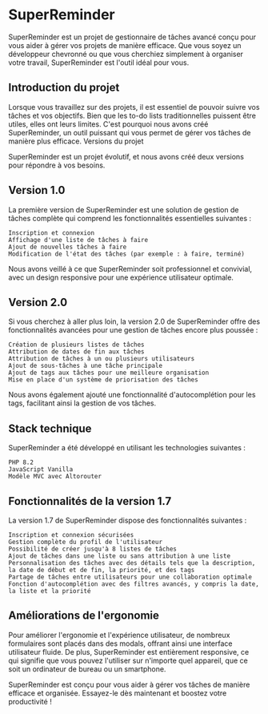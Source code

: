 # SuperReminder

SuperReminder est un projet de gestionnaire de tâches avancé conçu pour vous aider à gérer vos projets de manière efficace. Que vous soyez un développeur chevronné ou que vous cherchiez simplement à organiser votre travail, SuperReminder est l'outil idéal pour vous.
## Introduction du projet

Lorsque vous travaillez sur des projets, il est essentiel de pouvoir suivre vos tâches et vos objectifs. Bien que les to-do lists traditionnelles puissent être utiles, elles ont leurs limites. C'est pourquoi nous avons créé SuperReminder, un outil puissant qui vous permet de gérer vos tâches de manière plus efficace.
Versions du projet

SuperReminder est un projet évolutif, et nous avons créé deux versions pour répondre à vos besoins.
## Version 1.0

La première version de SuperReminder est une solution de gestion de tâches complète qui comprend les fonctionnalités essentielles suivantes :

    Inscription et connexion
    Affichage d'une liste de tâches à faire
    Ajout de nouvelles tâches à faire
    Modification de l'état des tâches (par exemple : à faire, terminé)

Nous avons veillé à ce que SuperReminder soit professionnel et convivial, avec un design responsive pour une expérience utilisateur optimale.
## Version 2.0

Si vous cherchez à aller plus loin, la version 2.0 de SuperReminder offre des fonctionnalités avancées pour une gestion de tâches encore plus poussée :

    Création de plusieurs listes de tâches
    Attribution de dates de fin aux tâches
    Attribution de tâches à un ou plusieurs utilisateurs
    Ajout de sous-tâches à une tâche principale
    Ajout de tags aux tâches pour une meilleure organisation
    Mise en place d'un système de priorisation des tâches

Nous avons également ajouté une fonctionnalité d'autocomplétion pour les tags, facilitant ainsi la gestion de vos tâches.
## Stack technique

SuperReminder a été développé en utilisant les technologies suivantes :

    PHP 8.2
    JavaScript Vanilla
    Modèle MVC avec Altorouter

## Fonctionnalités de la version 1.7

La version 1.7 de SuperReminder dispose des fonctionnalités suivantes :

    Inscription et connexion sécurisées
    Gestion complète du profil de l'utilisateur
    Possibilité de créer jusqu'à 8 listes de tâches
    Ajout de tâches dans une liste ou sans attribution à une liste
    Personnalisation des tâches avec des détails tels que la description, la date de début et de fin, la priorité, et des tags
    Partage de tâches entre utilisateurs pour une collaboration optimale
    Fonction d'autocomplétion avec des filtres avancés, y compris la date, la liste et la priorité

## Améliorations de l'ergonomie

Pour améliorer l'ergonomie et l'expérience utilisateur, de nombreux formulaires sont placés dans des modals, offrant ainsi une interface utilisateur fluide. De plus, SuperReminder est entièrement responsive, ce qui signifie que vous pouvez l'utiliser sur n'importe quel appareil, que ce soit un ordinateur de bureau ou un smartphone.

SuperReminder est conçu pour vous aider à gérer vos tâches de manière efficace et organisée. Essayez-le dès maintenant et boostez votre productivité !